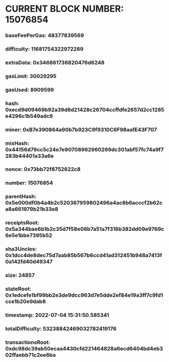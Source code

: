 # CURRENT BLOCK NUMBER: 15076854

### baseFeePerGas: 48377839569
### difficulty: 11681754322972289
### extraData: 0x346861736820476d6248
### gasLimit: 30029295
### gasUsed: 8909599
### hash: 0xecd9d09469b92a39d8d21428c26704ccffdfe2657d2cc1285e4296c1b549adc9
### miner: 0xB7e390864a90b7b923C9f9310C6F98aafE43F707
### mixHash: 0x44156d79cc5c24e7e90708962960269dc301abf57fc74a9f7283b44401a33a6e
### nonce: 0x73bb72f8752622c8
### number: 15076854
### parentHash: 0x5e000df0b4a4b2c520367959802496a4ac8b6acccf2b62ca8a661979b21b33e8
### receiptsRoot: 0x5a344bae6b1b2c35d7f58e06b7a51a7f316b382dd09e9769c6e5e1bbe7395b52
### sha3Uncles: 0x1dcc4de8dec75d7aab85b567b6ccd41ad312451b948a7413f0a142fd40d49347
### size: 24857
### stateRoot: 0x1edcefe1bf99bb2e3de9dcc963d7e5dde2ef84e19a3ff7c9fd1cce1b20e9dab8
### timestamp: 2022-07-04 15:31:50.585341
### totalDifficulty: 53238842469032782419176
### transactionsRoot: 0xdc98dc39ab50ecaa4430cfd221464828a6ecd6404bd4eb302ffaebb71c2ee6ba
